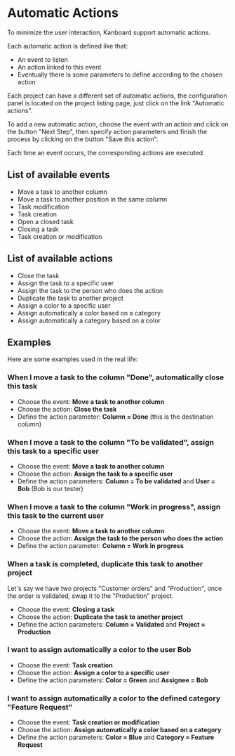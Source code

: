 Automatic Actions
=================

To minimize the user interaction, Kanboard support automatic actions.

Each automatic action is defined like that:

- An event to listen
- An action linked to this event
- Eventually there is some parameters to define according to the chosen action

Each project can have a different set of automatic actions, the configuration panel is located on the project listing page, just click on the link "Automatic actions".

To add a new automatic action, choose the event with an action and click on the button "Next Step", then specify action parameters and finish the process by clicking on the button "Save this action".

Each time an event occurs, the corresponding actions are executed.

List of available events
------------------------

- Move a task to another column
- Move a task to another position in the same column
- Task modification
- Task creation
- Open a closed task
- Closing a task
- Task creation or modification

List of available actions
-------------------------

- Close the task
- Assign the task to a specific user
- Assign the task to the person who does the action
- Duplicate the task to another project
- Assign a color to a specific user
- Assign automatically a color based on a category
- Assign automatically a category based on a color

Examples
--------

Here are some examples used in the real life:

### When I move a task to the column "Done", automatically close this task

- Choose the event: **Move a task to another column**
- Choose the action: **Close the task**
- Define the action parameter: **Column = Done** (this is the destination column)

### When I move a task to the column "To be validated", assign this task to a specific user

- Choose the event: **Move a task to another column**
- Choose the action: **Assign the task to a specific user**
- Define the action parameters: **Column = To be validated** and **User = Bob** (Bob is our tester)

### When I move a task to the column "Work in progress", assign this task to the current user

- Choose the event: **Move a task to another column**
- Choose the action: **Assign the task to the person who does the action**
- Define the action parameter: **Column = Work in progress**

### When a task is completed, duplicate this task to another project

Let's say we have two projects "Customer orders" and "Production", once the order is validated, swap it to the "Production" project.

- Choose the event: **Closing a task**
- Choose the action: **Duplicate the task to another project**
- Define the action parameters: **Column = Validated** and **Project = Production**

### I want to assign automatically a color to the user Bob

- Choose the event: **Task creation**
- Choose the action: **Assign a color to a specific user**
- Define the action parameters: **Color = Green** and **Assignee = Bob**

### I want to assign automatically a color to the defined category "Feature Request"

- Choose the event: **Task creation or modification**
- Choose the action: **Assign automatically a color based on a category**
- Define the action parameters: **Color = Blue** and **Category = Feature Request**
